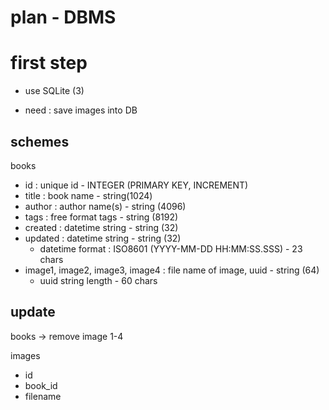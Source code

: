plan - DBMS
===========

# first step
- use SQLite (3)

- need : save images into DB


## schemes
books
- id : unique id - INTEGER (PRIMARY KEY, INCREMENT)
- title : book name - string(1024)
- author : author name(s) - string (4096)
- tags : free format tags - string (8192)
- created : datetime string - string (32)
- updated : datetime string - string (32)
  - datetime format : ISO8601 (YYYY-MM-DD HH:MM:SS.SSS) - 23 chars
- image1, image2, image3, image4 : file name of image, uuid - string (64)
  - uuid string length - 60 chars

## update
books -> remove image 1-4

images
- id
- book_id
- filename
